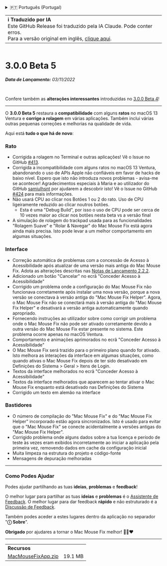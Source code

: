 <details>
<summary>🇵🇹 Português (Portugal)</summary>

[🇬🇧 English (GitHub)](https://github.com/noah-nuebling/mac-mouse-fix/releases/tag/3.0.0-Beta-5)\
[🇦🇩 Català](https://redirect.macmousefix.com/?target=mmf-release&tag=3.0.0-Beta-5&locale=ca)\
[🇩🇪 Deutsch](https://redirect.macmousefix.com/?target=mmf-release&tag=3.0.0-Beta-5&locale=de)\
[🇪🇸 Español](https://redirect.macmousefix.com/?target=mmf-release&tag=3.0.0-Beta-5&locale=es)\
[🇫🇷 Français](https://redirect.macmousefix.com/?target=mmf-release&tag=3.0.0-Beta-5&locale=fr)\
[🇮🇩 Indonesia](https://redirect.macmousefix.com/?target=mmf-release&tag=3.0.0-Beta-5&locale=id)\
[🇮🇹 Italiano](https://redirect.macmousefix.com/?target=mmf-release&tag=3.0.0-Beta-5&locale=it)\
[🇭🇺 Magyar](https://redirect.macmousefix.com/?target=mmf-release&tag=3.0.0-Beta-5&locale=hu)\
[🇳🇱 Nederlands](https://redirect.macmousefix.com/?target=mmf-release&tag=3.0.0-Beta-5&locale=nl)\
[🇵🇱 Polski](https://redirect.macmousefix.com/?target=mmf-release&tag=3.0.0-Beta-5&locale=pl)\
[🇧🇷 Português (Brasil)](https://redirect.macmousefix.com/?target=mmf-release&tag=3.0.0-Beta-5&locale=pt-BR)\
**🇵🇹 Português (Portugal)**\
[🇷🇴 Română](https://redirect.macmousefix.com/?target=mmf-release&tag=3.0.0-Beta-5&locale=ro)\
[🇸🇪 Svenska](https://redirect.macmousefix.com/?target=mmf-release&tag=3.0.0-Beta-5&locale=sv)\
[🇻🇳 Tiếng Việt](https://redirect.macmousefix.com/?target=mmf-release&tag=3.0.0-Beta-5&locale=vi)\
[🇹🇷 Türkçe](https://redirect.macmousefix.com/?target=mmf-release&tag=3.0.0-Beta-5&locale=tr)\
[🇨🇿 Čeština](https://redirect.macmousefix.com/?target=mmf-release&tag=3.0.0-Beta-5&locale=cs)\
[🇬🇷 Ελληνικά](https://redirect.macmousefix.com/?target=mmf-release&tag=3.0.0-Beta-5&locale=el)\
[🇷🇺 Русский](https://redirect.macmousefix.com/?target=mmf-release&tag=3.0.0-Beta-5&locale=ru)\
[🇺🇦 Українська](https://redirect.macmousefix.com/?target=mmf-release&tag=3.0.0-Beta-5&locale=uk)\
[🇮🇱 עברית](https://redirect.macmousefix.com/?target=mmf-release&tag=3.0.0-Beta-5&locale=he)\
[🇸🇦 العربية](https://redirect.macmousefix.com/?target=mmf-release&tag=3.0.0-Beta-5&locale=ar)\
[🇮🇳 हिन्दी](https://redirect.macmousefix.com/?target=mmf-release&tag=3.0.0-Beta-5&locale=hi)\
[🇹🇭 ไทย](https://redirect.macmousefix.com/?target=mmf-release&tag=3.0.0-Beta-5&locale=th)\
[🇨🇳 中文 (简体)](https://redirect.macmousefix.com/?target=mmf-release&tag=3.0.0-Beta-5&locale=zh-Hans)\
[🇨🇳 中文 (繁體)](https://redirect.macmousefix.com/?target=mmf-release&tag=3.0.0-Beta-5&locale=zh-Hant)\
[🇭🇰 中文（香港)](https://redirect.macmousefix.com/?target=mmf-release&tag=3.0.0-Beta-5&locale=zh-HK)\
[🇯🇵 日本語](https://redirect.macmousefix.com/?target=mmf-release&tag=3.0.0-Beta-5&locale=ja)\
[🇰🇷 한국어](https://redirect.macmousefix.com/?target=mmf-release&tag=3.0.0-Beta-5&locale=ko)\
[Help translate Mac Mouse Fix to different languages!](https://github.com/noah-nuebling/mac-mouse-fix/discussions/731)
</details>
<table align=><td>
<b>ℹ️ Traduzido por IA</b><br>
Este GitHub Release foi traduzido pela IA Claude. Pode conter erros.<br>
Para a versão original em inglês, <a href="https://github.com/noah-nuebling/mac-mouse-fix/releases/tag/3.0.0-Beta-5">clique aqui</a>.
</td></table>

<table></table>

# 3.0.0 Beta 5
***Data de Lançamento:** 03/11/2022*

<br>

Confere também as **alterações interessantes** introduzidas no [3.0.0 Beta 4](https://redirect.macmousefix.com/?target=mmf-release&tag=3.0.0-Beta-4&locale=pt-PT)!

---

O **3.0.0 Beta 5** restaura a **compatibilidade** com alguns **ratos** no macOS 13 Ventura e **corrige a rolagem** em várias aplicações.
Também inclui várias outras pequenas correções e melhorias na qualidade de vida.

Aqui está **tudo o que há de novo**:

### Rato

- Corrigida a rolagem no Terminal e outras aplicações! Vê o Issue no GitHub [#413](https://github.com/noah-nuebling/mac-mouse-fix/issues/413).
- Corrigida a incompatibilidade com alguns ratos no macOS 13 Ventura, abandonando o uso de APIs Apple não confiáveis em favor de hacks de baixo nível. Espero que isto não introduza novos problemas - avisa-me se acontecer! Agradecimentos especiais à Maria e ao utilizador do GitHub [samiulhsnt](https://github.com/samiulhsnt) por ajudarem a descobrir isto! Vê o Issue no GitHub [#424](https://github.com/noah-nuebling/mac-mouse-fix/issues/424) para mais informações.
- Não usará CPU ao clicar nos Botões 1 ou 2 do rato. Uso de CPU ligeiramente reduzido ao clicar noutros botões.
    - Esta é uma "Debug Build", por isso o uso de CPU pode ser cerca de 10 vezes maior ao clicar nos botões nesta beta vs a versão final
- A simulação de rolagem do trackpad usada para as funcionalidades "Rolagem Suave" e "Rolar & Navegar" do Mac Mouse Fix está agora ainda mais precisa. Isto pode levar a um melhor comportamento em algumas situações.

### Interface

- Correção automática de problemas com a concessão de Acesso à Acessibilidade após atualizar de uma versão mais antiga do Mac Mouse Fix. Adota as alterações descritas nas [Notas de Lançamento 2.2.2](https://redirect.macmousefix.com/?target=mmf-release&tag=2.2.2&locale=pt-PT).
- Adicionado um botão "Cancelar" no ecrã "Conceder Acesso à Acessibilidade"
- Corrigido um problema onde a configuração do Mac Mouse Fix não funcionava corretamente após instalar uma nova versão, porque a nova versão se conectava à versão antiga do "Mac Mouse Fix Helper". Agora, o Mac Mouse Fix não se conectará mais à versão antiga do "Mac Mouse Fix Helper" e desativará a versão antiga automaticamente quando apropriado.
- Fornecendo instruções ao utilizador sobre como corrigir um problema onde o Mac Mouse Fix não pode ser ativado corretamente devido a outra versão do Mac Mouse Fix estar presente no sistema. Este problema ocorre apenas no macOS Ventura.
- Comportamento e animações aprimorados no ecrã "Conceder Acesso à Acessibilidade"
- O Mac Mouse Fix será trazido para o primeiro plano quando for ativado. Isto melhora as interações da interface em algumas situações, como quando ativas o Mac Mouse Fix depois de ter sido desativado em Definições do Sistema > Geral > Itens de Login.
- Textos da interface melhorados no ecrã "Conceder Acesso à Acessibilidade"
- Textos da interface melhorados que aparecem ao tentar ativar o Mac Mouse Fix enquanto está desativado nas Definições do Sistema
- Corrigido um texto em alemão na interface

### Bastidores

- O número de compilação do "Mac Mouse Fix" e do "Mac Mouse Fix Helper" incorporado estão agora sincronizados. Isto é usado para evitar que o "Mac Mouse Fix" se conecte acidentalmente a versões antigas do "Mac Mouse Fix Helper".
- Corrigido problema onde alguns dados sobre a tua licença e período de teste às vezes eram exibidos incorretamente ao iniciar a aplicação pela primeira vez, removendo dados em cache da configuração inicial
- Muita limpeza na estrutura do projeto e código-fonte
- Mensagens de depuração melhoradas

---

### Como Podes Ajudar

Podes ajudar partilhando as tuas **ideias**, **problemas** e **feedback**!

O melhor lugar para partilhar as tuas **ideias** e **problemas** é o [Assistente de Feedback](https://noah-nuebling.github.io/mac-mouse-fix-feedback-assistant/?type=bug-report).
O melhor lugar para dar feedback **rápido** e não estruturado é a [Discussão de Feedback](https://github.com/noah-nuebling/mac-mouse-fix/discussions/366).

Também podes aceder a estes lugares dentro da aplicação no separador "**ⓘ Sobre**".

**Obrigado** por ajudares a tornar o Mac Mouse Fix melhor! 💙💛❤️

---

<table align="start">
<tr>
    <td colspan=2>
        <b>Recursos</b>
    </td>
</tr>
<tr>
    <td><a href="https://github.com/noah-nuebling/mac-mouse-fix/releases/download/3.0.0-Beta-5/MacMouseFixApp.zip">MacMouseFixApp.zip</a></td>
    <td>19.1 MB</td>
</tr>
</table>